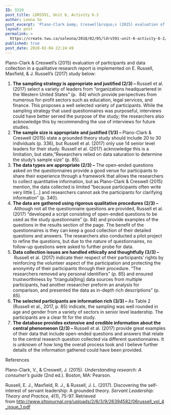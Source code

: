```yaml
---
ID: 3319
post_title: LDRS591, Unit 6, Activity 6.2
author: Leona So
post_excerpt: 'Plano-Clark &amp; Creswell&rsquo;s (2015) evaluation of participants and data collection in a qualitative research report is implemented on E. Russell, Maxfield, &amp; J. Russell&rsquo;s (2017) study below: The sampling strategy is appropriate and justified (2/3) &ndash;&nbsp;Russell et al. (2017) select a variety of leaders from &ldquo;organizations headquartered in the Western United States&rdquo; (p.&nbsp; 84) which &hellip; <p><a href="https://create.twu.ca/soleona/2018/02/05/ldrs591-unit-6-activity-6-2/">Continue reading<span> "LDRS591, Unit 6, Activity 6.2"</span></a></p>'
layout: post
permalink: >
  https://create.twu.ca/soleona/2018/02/05/ldrs591-unit-6-activity-6-2/
published: true
post_date: 2018-02-04 22:24:49
---
```

<p>Plano-Clark &amp; Creswell&#8217;s (2015) evaluation of participants and data collection in a qualitative research report is implemented on E. Russell, Maxfield, &amp; J. Russell&#8217;s (2017) study below:</p>
<ol>
<li><strong>The sampling strategy is appropriate and justified (2/3) &#8211; </strong>Russell et al. (2017) select a variety of leaders from &#8220;organizations headquartered in the Western United States&#8221; (p.  84) which provide perspectives from numerous for-profit sectors such as education, legal services, and finance. This proposes a well selected variety of participants. While the sampling strategy that used questionnaires was purposeful, interviews could have better served the purpose of the study; the researchers also acknowledge this by recommending the use of interviews for future studies.</li>
<li><strong>The sample size is appropriate and justified (1/3) &#8211; </strong>Plano-Clark &amp; Creswell (2015) state a grounded theory study should include 20 to 30 individuals (p. 336), but Russell et al. (2017) only use 14 senior level leaders for their study. Russell et al. (2017) acknowledge this is a limitation, but state,&#8221;Researchers relied on data saturation to determine the study&#8217;s sample size&#8221; (p. 85).</li>
<li><strong>The data types are appropriate (2/3) &#8211;</strong> The open-ended questions asked on the questionnaires provide a good venue for participants to share their experience through a framework that allows the researchers to collect quantitative information, but as Plano-Clark &amp; Creswell (2015) mention, the data collected is limited &#8220;because participants often write very little [&#8230;] and researchers cannot ask the participants for clarifying information&#8221; (p. 340).</li>
<li><strong>The data are gathered using rigorous qualitative procedures (2/3) &#8211; </strong>Although not all the questionnaire questions are provided, Russell et al. (2017) &#8220;developed a script consisting of open-ended questions to be used as the study questionnaire&#8221; (p. 84) and provide examples of the questions in the results section of the page. The benefit of the questionnaires is they can keep a good collection of their detailed questions and answers. The researchers also conducted a pilot project to refine the questions, but due to the nature of questionnaires, no follow-up questions were asked to further probe for data.</li>
<li><strong>Data collection issues are handled ethically and thoughtfully (3/3) &#8211; </strong>Russell et al. (2017) indicate their respect of their participants&#8217; rights by reinforcing the volunteer aspect of the participation and protecting the anonymity of their participants through their procedure. &#8220;The researchers removed any personal identifiers&#8221; (p. 85) and ensured trustworthiness by &#8220;triangula[ting] data sources from multiple participants, had another researcher preform an analysis for comparison, and presented the data as in-depth rich descriptions&#8221; (p. 85).</li>
<li><strong>The selected participants are information rich (3/3) &#8211; </strong>As Table 2 (Russell et al., 2017, p. 85) indicate, the sampling was well rounded in age and gender from a variety of sectors in senior level leadership. The participants are a clear fit for the study.</li>
<li><strong>The database provides extensive and credible information about the central phenomenon (2/3) &#8211; </strong>Russell et al. (2017) provide great examples of their data that include open-ended questions and answers that relate to the central research question collected via different questionnaires. It is unknown of how long the overall process took and I believe further details of the information gathered could have been provided.</li>
</ol>
<p>References</p>
<p>Plano-Clark, V., &amp; Creswell, J. (2015). <em>Understanding research: A consumer’s guide</em> (2nd ed.). Boston, MA: Pearson.</p>
<div id="body" class="clearfix">
<div id="layout" class="pagewidth clearfix">
<div id="content" class="clearfix">
<div id="page-1342" class="type-page">
<div class="page-content entry-content">
<p>Russell, E. J., Maxfield, R. J., &amp; Russell, J. L. (2017). Discovering the self-interest of servant leadership: A grounded theory. <em>Servant Leadership: Theory and Practice, 4</em>(1), 75-97. Retrieved from <a href="http://www.sltpjournal.org/uploads/2/6/3/9/26394582/06russell_vol_4_issue_1.pdf">http://www.sltpjournal.org/uploads/2/6/3/9/26394582/06russell_vol_4_issue_1.pdf</a></p>
</div>
</div>
</div>
</div>
</div>